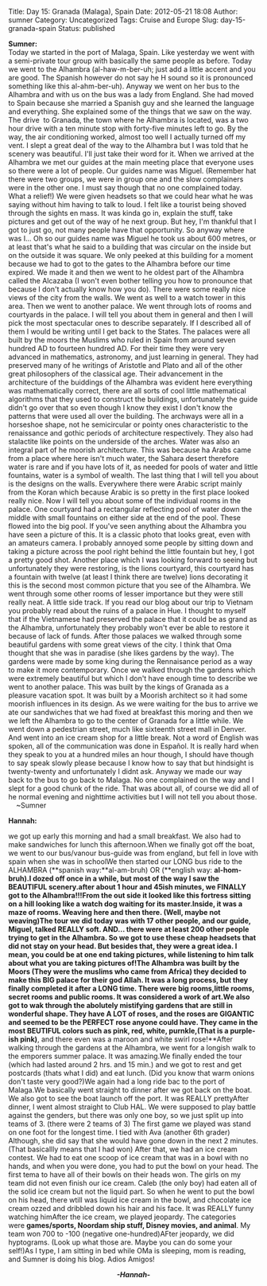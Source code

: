 Title: Day 15: Granada (Malaga), Spain
Date: 2012-05-21 18:08
Author: sumner
Category: Uncategorized
Tags: Cruise and Europe
Slug: day-15-granada-spain
Status: published

**Sumner:**  
Today we started in the port of Malaga, Spain. Like yesterday we went
with a semi-private tour group with basically the same people as before.
Today we went to the Alhambra (al-haw-m-ber-uh; just add a little accent
and you are good. The Spanish however do not say he H sound so it is
pronounced something like this al-ahm-ber-uh). Anyway we went on her bus
to the Alhambra and with us on the bus was a lady from England. She had
moved to Spain because she married a Spanish guy and she learned the
language and everything. She explained some of the things that we saw on
the way. The drive  to Granada, the town where he Alhambra is located,
was a two hour drive with a ten minute stop with forty-five minutes left
to go. By the way, the air conditioning worked, almost too well I
actually turned off my vent. I slept a great deal of the way to the
Alhambra but I was told that he scenery was beautiful. I'll just take
their word for it. When we arrived at the Alhambra we met our guides at
the main meeting place that everyone uses so there were a lot of people.
Our guides name was Miguel. (Remember hat there were two groups, we were
in group one and the slow complainers were in the other one. I must say
though that no one complained today. What a relief!) We were given
headsets so that we could hear what he was saying without him having to
talk to loud. I felt like a tourist being shoved through the sights en
mass. It was kinda go in, explain the stuff, take pictures and get out
of the way of he next group. But hey, I'm thankful that I got to just
go, not many people have that opportunity. So anyway where was I... Oh
so our guides name was Miguel he took us about 600 metres, or at least
that's what he said to a building that was circular on the inside but on
the outside it was square. We only peeked at this building for a moment
because we had to got to the gates to the Alhambra before our time
expired. We made it and then we went to he oldest part of the Alhambra
called the Alcazaba (I won't even bother telling you how to pronounce
that because I don't actually know how you do). There were some really
nice views of the city from the walls. We went as well to a watch tower
in this area. Then we went to another palace. We went through lots of
rooms and courtyards in the palace. I will tell you about them in
general and then I will pick the most spectacular ones to describe
separately. If I described all of them I would be writing until I get
back to the States. The palaces were all built by the moors the Muslims
who ruled in Spain from around seven hundred AD to fourteen hundred AD.
For their time they were very advanced in mathematics, astronomy, and
just learning in general. They had preserved many of he writings of
Aristotle and Plato and all of the other great philosophers of the
classical age. Their advancement in the architecture of the buiddings of
the Alhambra was evident here everything was mathematically correct,
there are all sorts of cool little mathematical algorithms that they
used to construct the buildings, unfortunately the guide didn't go over
that so even though I know they exist I don't know the patterns that
were used all over the building. The archways were all in a horseshoe
shape, not he semicircular or pointy ones characteristic to the
renaissance and gothic periods of architecture respectively. They also
had stalactite like points on the underside of the arches. Water was
also an integral part of he moorish architecture. This was because ha
Arabs came from a place where here isn't much water, the Sahara desert
therefore water is rare and if you have lots of it, as needed for pools
of water and little fountains, water is a symbol of wealth. The last
thing that I will tell you about is the designs on the walls. Everywhere
there were Arabic script mainly from the Koran which because Arabic is
so pretty in the first place looked really nice. Now I will tell you
about some of the individual rooms in the palace. One courtyard had a
rectangular reflecting pool of water down the middle with small
fountains on either side at the end of the pool. These flowed into the
big pool. If you've seen anything about the Alhambra you have seen a
picture of this. It is a classic photo that looks great, even with an
amateurs camera. I probably annoyed some people by sitting down and
taking a picture across the pool right behind the little fountain but
hey, I got a pretty good shot. Another place which I was looking forward
to seeing but unfortunately they were restoring, is the lions courtyard,
this courtyard has a fountain with twelve (at least I think there are
twelve) lions decorating it this is the second most common picture that
you see of the Alhambra. We went through some other rooms of lesser
importance but they were still really neat. A little side track. If you
read our blog about our trip to Vietnam you probably read about the
ruins of a palace in Hue. I thought to myself that if the Vietnamese had
preserved the palace that it could be as grand as the Alhambra,
unfortunately they probably won't ever be able to restore it because of
lack of funds. After those palaces we walked through some beautiful
gardens with some great views of the city. I think that Oma thought that
she was in paradise (she likes gardens by the way). The gardens were
made by some king during the Rennaisance period as a way to make it more
contemporary. Once we walked through the gardens which were extremely
beautiful but which I don't have enough time to describe we went to
another palace. This was built by the kings of Granada as a pleasure
vacation spot. It was built by a Moorish architect so it had some
moorish influences in its design. As we were waiting for the bus to
arrive we ate our sandwiches that we had fixed at breakfast this moring
and then we we left the Alhambra to go to the center of Granada for a
little while. We went down a pedestrian street, much like sixteenth
street mall in Denver. And went into an ice cream shop for a little
break. Not a word of English was spoken, all of the communication was
done in Español. It is really hard when they speak to you at a hundred
miles an hour though, I should have though to say speak slowly please
because I know how to say that but hindsight is twenty-twenty and
unfortunately I didnt ask. Anyway we made our way back to the bus to go
back to Malaga. No one complained on the way and I slept for a good
chunk of the ride. That was about all, of course we did all of he normal
evening and nighttime activities but I will not tell you about those.  
    \~Sumner

**Hannah:**

we got up early this morning and had a small breakfast. We also had to
make sandwiches for lunch this afternoon.When we finally got off the
boat, we went to our bus/vanour bus-guide was from england, but fell in
love with spain when she was in schoolWe then started our LONG bus ride
to the ALHAMBRA (**spanish way:**al-am-bruh) OR (**english
way: **al-hom-bruh).I dozed off once in a while, but most of the way I
saw the BEAUTIFUL scenery.after about 1 hour and 45ish minutes, we
FINALLY got to the Alhambra!!!From the out side it looked like this
fortress sitting on a hill looking like a watch dog waiting for its
master.Inside, it was a maze of rooms. Weaving here and then there.
(Well, maybe not weaving)The tour we did today was with 17 other people,
and our guide, Miguel, talked REALLY soft. AND... there were at least
200 other people trying to get in the Alhambra. So we got to use these
cheap headsets that did not stay on your head. But besides that, they
were a great idea. I mean, you could be at one end taking pictures,
while listening to him talk about what you are taking pictures of!The
Alhambra was built by the Moors (They were the muslims who came from
Africa) they decided to make this BIG palace for their god Allah. It was
a long process, but they finally completed it after a LONG time. There
were big rooms,little rooms, secret rooms and public rooms. It was
considered a work of art.We also got to wak through the abolutely
mistifying gardens that are still in wonderful shape. They have A LOT of
roses, and the roses are GIGANTIC and seemed to be the PERFECT rose
anyone could have. They came in the most BEUTIFUL colors such as **pink,
red, white, purnkle,**(That is a purple-ish pink)**, and there even was
a maroon and white swirl rose!**After walking through the gardens at the
Alhambra, we went for a longish walk to the emporers summer palace. It
was amazing.We finally ended the tour (which had lasted around 2 hrs.
and 15 min.) and we got to rest and get postcards (thats what I did) and
eat lunch. (Did you know that warm onions don't taste very good?)We
again had a long ride bac to the port of Malaga.We basically went
straight to dinner after we got back on the boat. We also got to see the
boat launch off the port. It was REALLY prettyAfter dinner, I went
almost straight to Club HAL. We were supposed to play battle against the
genders, but there was only one boy, so we just split up into teams of
3. (there were 2 teams of 3) The first game we played was stand on one
foot for the longest time. I tied with Ava (another 6th grader)
Although, she did say that she would have gone down in the next 2
minutes. (That basicallly means that I had won) After that, we had an
ice cream contest. We had to eat one scoop of ice cream that was in a
bowl with no hands, and when you were done, you had to put the bowl on
your head. The first tema to have all of their bowls on their heads won.
The girls on my team did not even finish our ice cream. Caleb (the only
boy) had eaten all of the solid ice cream but not the liquid part. So
when he went to put the bowl on his head, there wtill was liquid ice
cream in the bowl, and chocolate ice cream ozzed and dribbled down his
hair and his face. It was REALLY funny watching himAfter the ice cream,
we played jeopardy. The categories were **games/sports, Noordam ship
stuff, Disney movies, and animal**. My team won 700 to -100 (negative
one-hundred)AFter jeopardy, we did hyptograms. (Look up what those are.
Maybe you can do some your self!)As I type, I am sitting in bed while
OMa is sleeping, mom is reading, and Sumner is doing his blog. Adios
Amigos!  
  

<div align="CENTER">

***-Hannah-***

</div>
